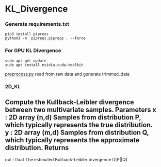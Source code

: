 # KL_Divergence
### Generate requirements.txt
```
pip3 install pipreqs
python3 -m  pipreqs.pipreqs . --force
```


### For GPU KL Divergence
```
sudo apt-get update
sudo apt install nvidia-cuda-toolkit
```


[preprocess.py]() read from raw data and generate trimmed_data


### 2D_KL
Compute the Kullback-Leibler divergence between two multivariate samples.
Parameters
x : 2D array (n,d)
  Samples from distribution P, which typically represents the true distribution.
y : 2D array (m,d)
  Samples from distribution Q, which typically represents the approximate distribution.
Returns
-------
out : float
  The estimated Kullback-Leibler divergence D(P||Q).
